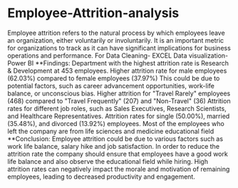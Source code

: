 # Employee-Attrition-analysis
Employee attrition refers to the natural process by which employees leave an organization, either voluntarily or involuntarily. 
It is an important metric for organizations to track as it can have significant implications for business operations and performance.
For Data Cleaning- EXCEL
Data visualization- Power BI
**Findings:
Department with the highest attrition rate is Research & Development at 453 employees.
Higher attrition rate for male employees (62.03%) compared to female employees (37.97%)
This could be due to potential factors, such as career advancement opportunities, work-life balance, or unconscious bias.
Higher attrition for "Travel Rarely" employees (468) compared to "Travel Frequently" (207) and "Non-Travel" (36)
Attrition rates for different job roles, such as Sales Executives, Research Scientists, and Healthcare Representatives.
Attrition rates for single (50.00%), married (35.48%), and divorced (13.92%) employees.
Most of the employees who left the company are from life sciences and medicine educational field
**Conclusion:
Employee attrition could be due to various factors such as work life balance, salary hike and job satisfaction.
In order to reduce the attrition rate the company should ensure that employees have a good work life balance  and also observe the educational field while hiring.
High attrition rates can negatively impact the morale and motivation of remaining employees, leading to decreased productivity and engagement.
